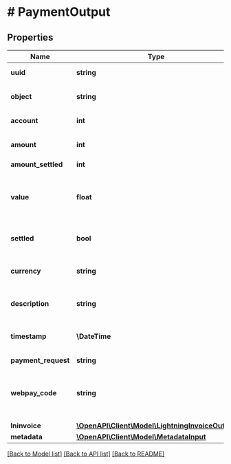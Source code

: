 # # PaymentOutput

## Properties

Name | Type | Description | Notes
------------ | ------------- | ------------- | -------------
**uuid** | **string** |  | [optional] [readonly]
**object** | **string** |  | [optional] [default to 'charge']
**account** | **int** | Receiver of this payment |
**amount** | **int** | Bitcoin amount in Satoshi units |
**amount_settled** | **int** |  | [optional]
**value** | **float** | Value of the payment at the time of creation. (Example: 3.14 USD) |
**settled** | **bool** |  | [optional] [default to false]
**currency** | **string** | Choose the currency of value field (Default: USD) | [optional]
**description** | **string** | Display the description of payment |
**timestamp** | **\DateTime** | When this payment is created. (UTC Timestamp) | [optional] [readonly]
**payment_request** | **string** |  |
**webpay_code** | **string** | Code for using web payment UI. Check webpay documentation for details. | [optional]
**lninvoice** | [**\OpenAPI\Client\Model\LightningInvoiceOutput**](LightningInvoiceOutput.md) |  |
**metadata** | [**\OpenAPI\Client\Model\MetadataInput**](MetadataInput.md) |  | [optional]

[[Back to Model list]](../../README.md#models) [[Back to API list]](../../README.md#endpoints) [[Back to README]](../../README.md)

